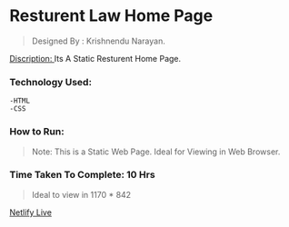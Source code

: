 # Resturent Law Home Page
>Designed By : Krishnendu Narayan.

<u> Discription: </u> Its A Static Resturent Home Page.

### Technology Used: 
    -HTML
    -CSS

### How to Run: 

>Note: This is a Static Web Page. Ideal for Viewing in Web Browser.

### Time Taken To Complete: 10 Hrs

>Ideal to view in 1170 * 842
    
[Netlify Live]( https://home-page-law.netlify.app/)
